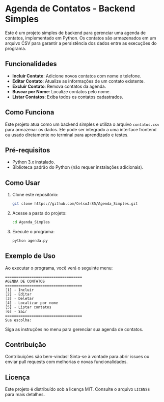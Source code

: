 # Agenda de Contatos - Backend Simples

Este é um projeto simples de backend para gerenciar uma agenda de contatos, implementado em Python. 
Os contatos são armazenados em um arquivo CSV para garantir a persistência dos dados entre as execuções do programa.

## Funcionalidades

- **Incluir Contato**: Adicione novos contatos com nome e telefone.
- **Editar Contato**: Atualize as informações de um contato existente.
- **Excluir Contato**: Remova contatos da agenda.
- **Buscar por Nome**: Localize contatos pelo nome.
- **Listar Contatos**: Exiba todos os contatos cadastrados.

## Como Funciona

Este projeto atua como um backend simples e utiliza o arquivo `contatos.csv` para armazenar os dados. 
Ele pode ser integrado a uma interface frontend ou usado diretamente no terminal para aprendizado e testes.

## Pré-requisitos

- Python 3.x instalado.
- Biblioteca padrão do Python (não requer instalações adicionais).

## Como Usar

1. Clone este repositório:
   ```bash
   git clone https://github.com/CelsoJr85/Agenda_Simples.git
   ```
2. Acesse a pasta do projeto:
   ```bash
   cd Agenda_Simples
   ```
3. Execute o programa:
   ```bash
   python agenda.py
   ```

## Exemplo de Uso

Ao executar o programa, você verá o seguinte menu:
```
===================================
AGENDA DE CONTATOS
===================================
[1] - Incluir
[2] - Editar
[3] - Deletar
[4] - Localizar por nome
[5] - Listar contatos
[6] - Sair
===================================
Sua escolha: 
```

Siga as instruções no menu para gerenciar sua agenda de contatos.

## Contribuição

Contribuições são bem-vindas! Sinta-se à vontade para abrir issues ou enviar pull requests com melhorias e novas funcionalidades.

## Licença

Este projeto é distribuído sob a licença MIT. Consulte o arquivo `LICENSE` para mais detalhes.
